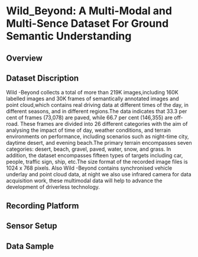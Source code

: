 # Wild_Beyond: A Multi-Modal and Multi-Sence Dataset For Ground Semantic Understanding
## Overview
## Dataset Discription
Wild -Beyond collects a total of more than 219K images,including 160K labelled images and 30K frames of semantically annotated images and point cloud,which contains real driving data at different times of the day, in different seasons, and in different regions.The data indicates that 33.3 per cent of frames (73,078) are paved, while 66.7 per cent (146,355) are off-road. These frames are divided into 26 different categories with the aim of analysing the impact of time of day, weather conditions, and terrain environments on performance, including scenarios such as night-time city, daytime desert, and evening beach.The primary terrain encompasses seven categories: desert, beach, gravel, paved, water, snow, and grass. In addition, the dataset encompasses fifteen types of targets including car, people, traffic sign, ship, etc.The size format of the recorded image files is 1024 x 768 pixels. Also Wild -Beyond contains synchronised vehicle underlay and point cloud data, at night we also use infrared camera for data acquisition work, these multimodal data will help to advance the development of driverless technology.
## Recording Platform

## Sensor Setup

## Data Sample
